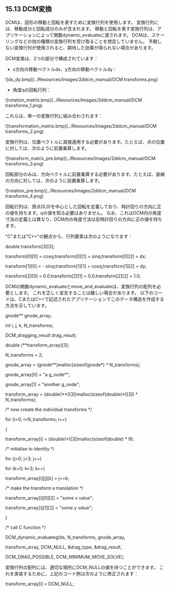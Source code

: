 ## 15.13 DCM変換

DCMは、図形の移動と回転を表すために変換行列を使用します。
変換行列には、移動成分と回転成分のみが含まれます。
移動と回転を表す変換行列は、アプリケーションによって関数dynamic_evaluateに渡されます。
DCMは、スケーリングなどの他の種類の変換行列を受け取ることを想定していません。
予期しない変換行列が使用されると、期待した効果が得られない場合があります。

DCM変換は、2つの部分で構成されています：

- x方向の移動ベクトルdx、y方向の移動ベクトルdy：

![dx_dy.bmp](../Resources/Images/2ddcm_manual/DCM transforms.png)

- 角度qの回転行列：

![rotation_matrix.bmp](../Resources/Images/2ddcm_manual/DCM transforms_1.png)

これらは、単一の変換行列に組み合わされます：

![transformation_matrix.bmp](../Resources/Images/2ddcm_manual/DCM transforms_2.png)

変換行列は、位置ベクトルに直接適用する必要があります。たとえば、点の位置に対しては、次のように前置乗算します。

![transform_matrix_pre.bmp](../Resources/Images/2ddcm_manual/DCM transforms_3.png)

回転部分のみは、方向ベクトルに前置乗算する必要があります。たとえば、直線の方向に対しては、次のように前置乗算します。

![rotation_pre.bmp](../Resources/Images/2ddcm_manual/DCM transforms_4.png)

回転行列は、原点(0,0)を中心とした回転を定義しており、時計回りの方向に正の値を持ちます。qの値を知る必要はありません。
なお、これはDCM内の角度寸法の定義とは異なり、DCM内の角度寸法は反時計回りの方向に正の値を持ちます。

"C"または"C++"の観点から、行列要素は次のようになります：

double transform\[3\]\[3\];

transform\[0\]\[0\] = cosq;transform\[0\]\[1\] = sinq;transform\[0\]\[2\] = dx;

transform\[1\]\[0\] = - sinq;transform\[1\]\[1\] = cosq;transform\[1\]\[2\] = dy;

transform\[2\]\[0\] = 0.0;transform\[2\]\[1\] = 0.0;transform\[2\]\[2\] = 1.0;

DCMの関数dynamic_evaluateとmove_and_evaluateは、変換行列の配列を必要とします。
これを正しく宣言することは難しい場合があります。
以下のコードは、CまたはC++で記述されたアプリケーションでこのデータ構造を作成する方法を示しています。

gnode\*\* gnode_array;

int i, j, k, N_transforms;

DCM_dragging_result drag_result;

double (\*\*transform_array)\[3\];

N_transforms = 2;

gnode_array = (gnode\*\*)malloc(sizeof(gnode\*) \* N_transforms);

gnode_array\[0\] = "a g_node*";

gnode_array\[1\] = "another g_node";

transform_array = (double(\*\*)\[3\])malloc(sizeof(double(\*)\[3\]) \* N_transforms);

/* now create the individual transforms */

for (i=0; i<N_transforms; i++)

{

transform_array\[i\] = (double(\*)\[3\])malloc(sizeof(double) \* 9);

/* initialise to identity */

for (j=0; j<3; j++)

for (k=0; k<3; k++)

transform_array\[i\]\[j\]\[k\] = j==k;

/* make the transform a translation */

transform_array\[i\]\[0\]\[2\] = "some x value";

transform_array\[i\]\[1\]\[2\] = "some y value";

}

/* call C function */

DCM_dynamic_evaluateg(ds, N_transforms, gnode_array,

transform_array, DCM_NULL, &drag_type, &drag_result,

DCM_DRAG_POSSIBLE, DCM_MINIMUM_MOVE_SOLVE);

変換行列の配列には、適切な場所にDCM_NULLの値を持つことができます。
これを実装するために、上記のコード例は次のように修正されます：

transform_array\[i\] = DCM_NULL;
